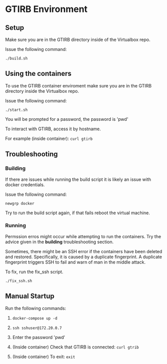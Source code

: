 # GTIRB Environment

## Setup

Make sure you are in the GTIRB directory inside of the Virtualbox repo.

Issue the following command:

`./build.sh`


## Using the containers

To use the GTIRB container enviroment make sure you are in the GTIRB directory inside the Virtualbox repo.

Issue the following command:

`./start.sh`

You will be prompted for a password, the password is 'pwd'

To interact with GTIRB, access it by hostname. 

For example (inside container): `curl gtirb`


## Troubleshooting

### Building

If there are issues while running the build script it is likely an issue with docker credentials. 

Issue the following command: 

`newgrp docker`

Try to run the build script again, if that fails reboot the virtual machine.

### Running

Permssion erros might occur while attempting to run the containers. Try the advice given in the **building** troubleshooting section.

Sometimes, there might be an SSH error if the containers have been deleted and restored. Specifically, it is caused by a duplicate fingerprint. A duplicate fingerprint triggers SSH to fail and warn of man in the middle attack. 

To fix, run the fix_ssh script.

`./fix_ssh.sh`

## Manual Startup

Run the following commands:

1. `docker-compose up -d`

2. `ssh sshuser@172.20.0.7`

3. Enter the password 'pwd'

4. (Inside container) Check that GTIRB is connected: `curl gtrib`

5. (Inside container) To exit: `exit`


